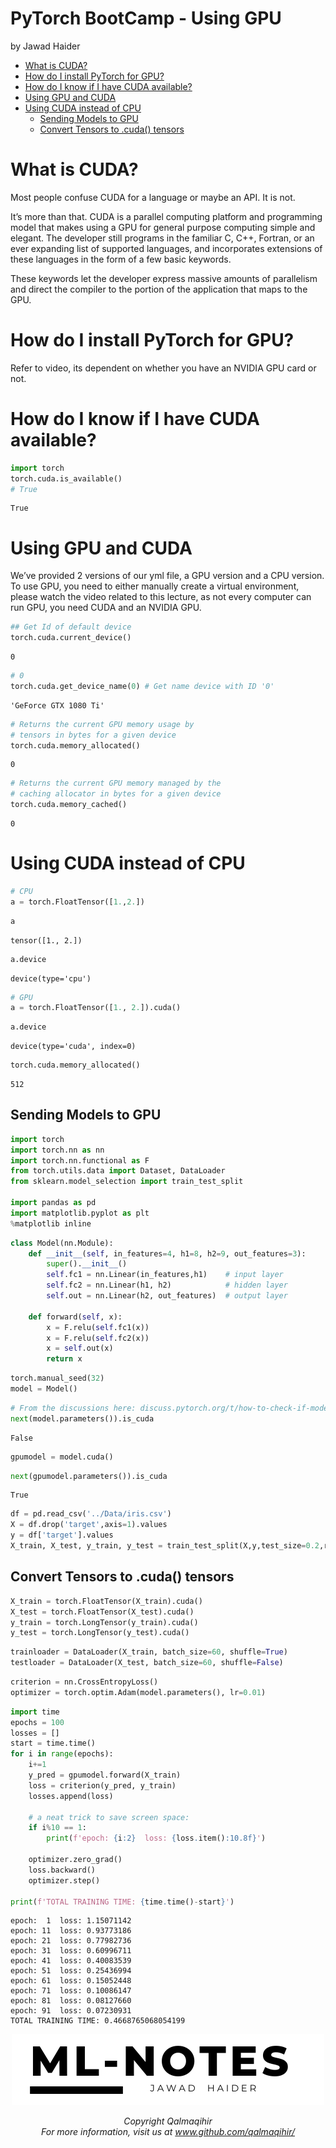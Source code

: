 PyTorch BootCamp - Using GPU
================
by Jawad Haider

- <a href="#what-is-cuda" id="toc-what-is-cuda">What is CUDA?</a>
- <a href="#how-do-i-install-pytorch-for-gpu"
  id="toc-how-do-i-install-pytorch-for-gpu">How do I install PyTorch for
  GPU?</a>
- <a href="#how-do-i-know-if-i-have-cuda-available"
  id="toc-how-do-i-know-if-i-have-cuda-available">How do I know if I have
  CUDA available?</a>
- <a href="#using-gpu-and-cuda" id="toc-using-gpu-and-cuda">Using GPU and
  CUDA</a>
- <a href="#using-cuda-instead-of-cpu"
  id="toc-using-cuda-instead-of-cpu">Using CUDA instead of CPU</a>
  - <a href="#sending-models-to-gpu" id="toc-sending-models-to-gpu">Sending
    Models to GPU</a>
  - <a href="#convert-tensors-to-.cuda-tensors"
    id="toc-convert-tensors-to-.cuda-tensors">Convert Tensors to .cuda()
    tensors</a>

# What is CUDA?

Most people confuse CUDA for a language or maybe an API. It is not.

It’s more than that. CUDA is a parallel computing platform and
programming model that makes using a GPU for general purpose computing
simple and elegant. The developer still programs in the familiar C, C++,
Fortran, or an ever expanding list of supported languages, and
incorporates extensions of these languages in the form of a few basic
keywords.

These keywords let the developer express massive amounts of parallelism
and direct the compiler to the portion of the application that maps to
the GPU.

# How do I install PyTorch for GPU?

Refer to video, its dependent on whether you have an NVIDIA GPU card or
not.

# How do I know if I have CUDA available?

``` python
import torch
torch.cuda.is_available()
# True
```

    True

# Using GPU and CUDA

We’ve provided 2 versions of our yml file, a GPU version and a CPU
version. To use GPU, you need to either manually create a virtual
environment, please watch the video related to this lecture, as not
every computer can run GPU, you need CUDA and an NVIDIA GPU.

``` python
## Get Id of default device
torch.cuda.current_device()
```

    0

``` python
# 0
torch.cuda.get_device_name(0) # Get name device with ID '0'
```

    'GeForce GTX 1080 Ti'

``` python
# Returns the current GPU memory usage by 
# tensors in bytes for a given device
torch.cuda.memory_allocated()
```

    0

``` python
# Returns the current GPU memory managed by the
# caching allocator in bytes for a given device
torch.cuda.memory_cached()
```

    0

# Using CUDA instead of CPU

``` python
# CPU
a = torch.FloatTensor([1.,2.])
```

``` python
a
```

    tensor([1., 2.])

``` python
a.device
```

    device(type='cpu')

``` python
# GPU
a = torch.FloatTensor([1., 2.]).cuda()
```

``` python
a.device
```

    device(type='cuda', index=0)

``` python
torch.cuda.memory_allocated()
```

    512

## Sending Models to GPU

``` python
import torch
import torch.nn as nn
import torch.nn.functional as F
from torch.utils.data import Dataset, DataLoader
from sklearn.model_selection import train_test_split

import pandas as pd
import matplotlib.pyplot as plt
%matplotlib inline
```

``` python
class Model(nn.Module):
    def __init__(self, in_features=4, h1=8, h2=9, out_features=3):
        super().__init__()
        self.fc1 = nn.Linear(in_features,h1)    # input layer
        self.fc2 = nn.Linear(h1, h2)            # hidden layer
        self.out = nn.Linear(h2, out_features)  # output layer
        
    def forward(self, x):
        x = F.relu(self.fc1(x))
        x = F.relu(self.fc2(x))
        x = self.out(x)
        return x
```

``` python
torch.manual_seed(32)
model = Model()
```

``` python
# From the discussions here: discuss.pytorch.org/t/how-to-check-if-model-is-on-cuda
next(model.parameters()).is_cuda
```

    False

``` python
gpumodel = model.cuda()
```

``` python
next(gpumodel.parameters()).is_cuda
```

    True

``` python
df = pd.read_csv('../Data/iris.csv')
X = df.drop('target',axis=1).values
y = df['target'].values
X_train, X_test, y_train, y_test = train_test_split(X,y,test_size=0.2,random_state=33)
```

## Convert Tensors to .cuda() tensors

``` python
X_train = torch.FloatTensor(X_train).cuda()
X_test = torch.FloatTensor(X_test).cuda()
y_train = torch.LongTensor(y_train).cuda()
y_test = torch.LongTensor(y_test).cuda()
```

``` python
trainloader = DataLoader(X_train, batch_size=60, shuffle=True)
testloader = DataLoader(X_test, batch_size=60, shuffle=False)
```

``` python
criterion = nn.CrossEntropyLoss()
optimizer = torch.optim.Adam(model.parameters(), lr=0.01)
```

``` python
import time
epochs = 100
losses = []
start = time.time()
for i in range(epochs):
    i+=1
    y_pred = gpumodel.forward(X_train)
    loss = criterion(y_pred, y_train)
    losses.append(loss)
    
    # a neat trick to save screen space:
    if i%10 == 1:
        print(f'epoch: {i:2}  loss: {loss.item():10.8f}')

    optimizer.zero_grad()
    loss.backward()
    optimizer.step()
    
print(f'TOTAL TRAINING TIME: {time.time()-start}')
```

    epoch:  1  loss: 1.15071142
    epoch: 11  loss: 0.93773186
    epoch: 21  loss: 0.77982736
    epoch: 31  loss: 0.60996711
    epoch: 41  loss: 0.40083539
    epoch: 51  loss: 0.25436994
    epoch: 61  loss: 0.15052448
    epoch: 71  loss: 0.10086147
    epoch: 81  loss: 0.08127660
    epoch: 91  loss: 0.07230931
    TOTAL TRAINING TIME: 0.4668765068054199

<center>

<a href=''> ![Logo](../logo1.png) </a>

</center>
<center>
<em>Copyright Qalmaqihir</em>
</center>
<center>
<em>For more information, visit us at
<a href='http://www.github.com/qalmaqihir/'>www.github.com/qalmaqihir/</a></em>
</center>
